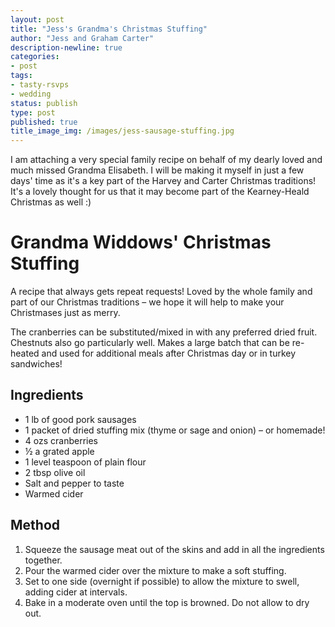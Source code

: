 ```yaml
---
layout: post
title: "Jess's Grandma's Christmas Stuffing"
author: "Jess and Graham Carter"
description-newline: true
categories:
- post
tags:
- tasty-rsvps
- wedding
status: publish
type: post
published: true
title_image_img: /images/jess-sausage-stuffing.jpg
---
```


I am attaching a very special family recipe on behalf of my dearly loved and much missed Grandma Elisabeth. I will be making it myself in just a few days' time as it's a key part of the Harvey and Carter Christmas traditions! It's a lovely thought for us that it may become part of the Kearney-Heald Christmas as well :)

# Grandma Widdows' Christmas Stuffing

A recipe that always gets repeat requests! Loved by the whole family and part of our Christmas traditions – we hope it will help to make your Christmases just as merry.

The cranberries can be substituted/mixed in with any preferred dried fruit. Chestnuts also go particularly well. Makes a large batch that can be re-heated and used for additional meals after Christmas day or in turkey sandwiches!

## Ingredients

* 1 lb of good pork sausages
* 1 packet of dried stuffing mix (thyme or sage and onion) – or homemade!
* 4 ozs cranberries
* ½ a grated apple
* 1 level teaspoon of plain flour
* 2 tbsp olive oil
* Salt and pepper to taste
* Warmed cider

## Method

1. Squeeze the sausage meat out of the skins and add in all the ingredients together.
1. Pour the warmed cider over the mixture to make a soft stuffing.
1. Set to one side (overnight if possible) to allow the mixture to swell, adding cider at intervals.
1. Bake in a moderate oven until the top is browned. Do not allow to dry out.
